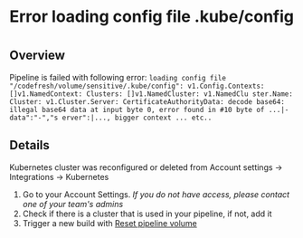 # Error loading config file .kube/config

#

## Overview

Pipeline is failed with following error: `loading config file
"/codefresh/volume/sensitive/.kube/config": v1.Config.Contexts:
[]v1.NamedContext: Clusters: []v1.NamedCluster: v1.NamedClu ster.Name:
Cluster: v1.Cluster.Server: CertificateAuthorityData: decode base64: illegal
base64 data at input byte 0, error found in #10 byte of ...|-data":"-","s
erver":|..., bigger context ... etc..`

## Details

Kubernetes cluster was reconfigured or deleted from Account settings ->
Integrations -> Kubernetes

  1. Go to your Account Settings. _If you do not have access, please contact one of your team's admins_
  2. Check if there is a cluster that is used in your pipeline, if not, add it
  3. Trigger a new build with [Reset pipeline volume](https://codefresh.io/docs/docs/configure-ci-cd-pipeline/triggers/git-triggers/#advanced-options)

